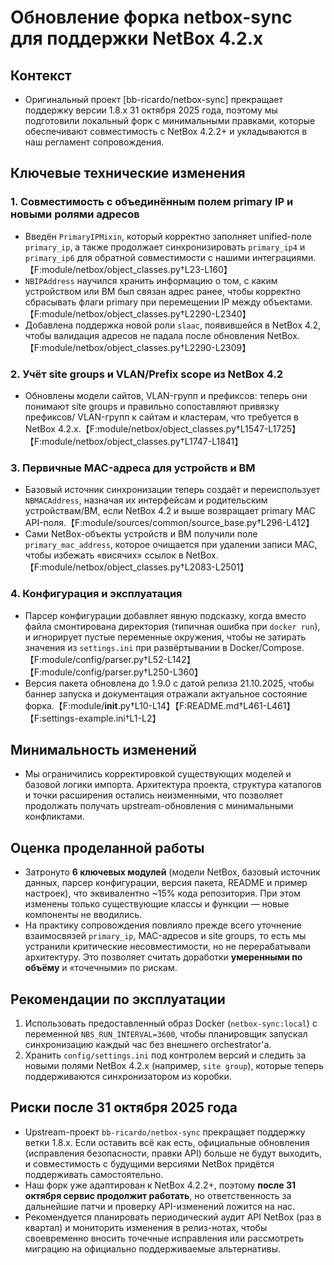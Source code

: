 # Обновление форка netbox-sync для поддержки NetBox 4.2.x

## Контекст
- Оригинальный проект [bb-ricardo/netbox-sync] прекращает поддержку версии 1.8.x 31 октября 2025 года, поэтому мы подготовили локальный форк с минимальными правками, которые обеспечивают совместимость с NetBox 4.2.2+ и укладываются в наш регламент сопровождения.

## Ключевые технические изменения

### 1. Совместимость с объединённым полем primary IP и новыми ролями адресов
- Введён `PrimaryIPMixin`, который корректно заполняет unified-поле `primary_ip`, а также продолжает синхронизировать `primary_ip4` и `primary_ip6` для обратной совместимости с нашими интеграциями.【F:module/netbox/object_classes.py†L23-L160】
- `NBIPAddress` научился хранить информацию о том, с каким устройством или ВМ был связан адрес ранее, чтобы корректно сбрасывать флаги primary при перемещении IP между объектами.【F:module/netbox/object_classes.py†L2290-L2340】
- Добавлена поддержка новой роли `slaac`, появившейся в NetBox 4.2, чтобы валидация адресов не падала после обновления NetBox.【F:module/netbox/object_classes.py†L2290-L2309】

### 2. Учёт site groups и VLAN/Prefix scope из NetBox 4.2
- Обновлены модели сайтов, VLAN-групп и префиксов: теперь они понимают site groups и правильно сопоставляют привязку префиксов/ VLAN-групп к сайтам и кластерам, что требуется в NetBox 4.2.x.【F:module/netbox/object_classes.py†L1547-L1725】【F:module/netbox/object_classes.py†L1747-L1841】

### 3. Первичные MAC-адреса для устройств и ВМ
- Базовый источник синхронизации теперь создаёт и переиспользует `NBMACAddress`, назначая их интерфейсам и родительским устройствам/ВМ, если NetBox 4.2 и выше возвращает primary MAC API-поля.【F:module/sources/common/source_base.py†L296-L412】
- Сами NetBox-объекты устройств и ВМ получили поле `primary_mac_address`, которое очищается при удалении записи MAC, чтобы избежать «висячих» ссылок в NetBox.【F:module/netbox/object_classes.py†L2083-L2501】

### 4. Конфигурация и эксплуатация
- Парсер конфигурации добавляет явную подсказку, когда вместо файла смонтирована директория (типичная ошибка при `docker run`), и игнорирует пустые переменные окружения, чтобы не затирать значения из `settings.ini` при развёртывании в Docker/Compose.【F:module/config/parser.py†L52-L142】【F:module/config/parser.py†L250-L360】
- Версия пакета обновлена до 1.9.0 с датой релиза 21.10.2025, чтобы баннер запуска и документация отражали актуальное состояние форка.【F:module/__init__.py†L10-L14】【F:README.md†L461-L461】【F:settings-example.ini†L1-L2】

## Минимальность изменений
- Мы ограничились корректировкой существующих моделей и базовой логики импорта. Архитектура проекта, структура каталогов и точки расширения остались неизменными, что позволяет продолжать получать upstream-обновления с минимальными конфликтами.

## Оценка проделанной работы
- Затронуто **6 ключевых модулей** (модели NetBox, базовый источник данных, парсер конфигурации, версия пакета, README и пример настроек), что эквивалентно ~15% кода репозитория. При этом изменены только существующие классы и функции — новые компоненты не вводились.
- На практику сопровождения повлияло прежде всего уточнение взаимосвязей `primary_ip`, MAC-адресов и site groups, то есть мы устранили критические несовместимости, но не перерабатывали архитектуру. Это позволяет считать доработки **умеренными по объёму** и «точечными» по рискам.

## Рекомендации по эксплуатации
1. Использовать предоставленный образ Docker (`netbox-sync:local`) с переменной `NBS_RUN_INTERVAL=3600`, чтобы планировщик запускал синхронизацию каждый час без внешнего orchestrator'а.
2. Хранить `config/settings.ini` под контролем версий и следить за новыми полями NetBox 4.2.x (например, `site group`), которые теперь поддерживаются синхронизатором из коробки.

## Риски после 31 октября 2025 года
- Upstream-проект `bb-ricardo/netbox-sync` прекращает поддержку ветки 1.8.x. Если оставить всё как есть, официальные обновления (исправления безопасности, правки API) больше не будут выходить, и совместимость с будущими версиями NetBox придётся поддерживать самостоятельно.
- Наш форк уже адаптирован к NetBox 4.2.2+, поэтому **после 31 октября сервис продолжит работать**, но ответственность за дальнейшие патчи и проверку API-изменений ложится на нас.
- Рекомендуется планировать периодический аудит API NetBox (раз в квартал) и мониторить изменения в релиз-нотах, чтобы своевременно вносить точечные исправления или рассмотреть миграцию на официально поддерживаемые альтернативы.

